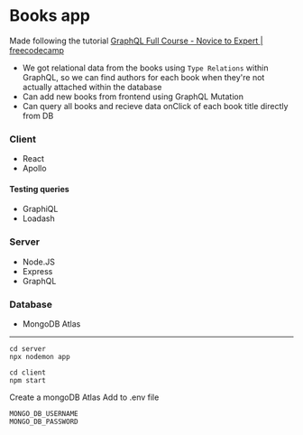 # Books app

Made following the tutorial [GraphQL Full Course - Novice to Expert | freecodecamp](https://www.youtube.com/watch?v=ed8SzALpx1Q&t=85s)


- We got relational data from the books using `Type Relations` within GraphQL, so we can find authors for each book when they're not actually attached within the database
- Can add new books from frontend using GraphQL Mutation
- Can query all books and recieve data onClick of each book title directly from DB


### Client 
- React
- Apollo

#### Testing queries
- GraphiQL
- Loadash 

### Server 
- Node.JS
- Express
- GraphQL


### Database 
- MongoDB Atlas


---

```
cd server
npx nodemon app

cd client
npm start
```

Create a mongoDB Atlas
Add to .env file

```
MONGO_DB_USERNAME
MONGO_DB_PASSWORD
```
